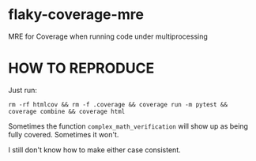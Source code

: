 # flaky-coverage-mre
MRE for Coverage when running code under multiprocessing


# HOW TO REPRODUCE
Just run:

```shell
rm -rf htmlcov && rm -f .coverage && coverage run -m pytest && coverage combine && coverage html
```

Sometimes the function `complex_math_verification` will show up as being fully covered. Sometimes it won't.

I still don't know how to make either case consistent.
